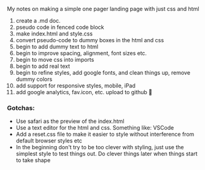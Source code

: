 My notes on making a simple one pager landing page with just css and html<!--more-->

1. create a .md doc.
2. pseudo code in fenced code block
3. make index.html and style.css
4. convert pseudo-code to dummy boxes in the html and css
5. begin to add dummy text to html
6. begin to improve spacing, alignment, font sizes etc.
7. begin to move css into imports
8. begin to add real text
9. begin to refine styles, add google fonts, and clean things up, remove dummy colors  
10. add support for responsive styles, mobile, iPad
11. add google analytics, fav.icon, etc. upload to github 🚀


### Gotchas:
- Use safari as the preview of the index.html
- Use a text editor for the html and css. Something like: VSCode
- Add a reset.css file to make it easier to style without interference from default browser styles etc
- In the beginning don't try to be too clever with styling, just use the simplest style to test things out. Do clever things later when things start to take shape
